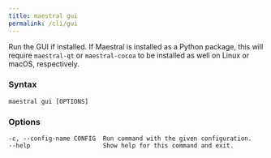 ```yaml
---
title: maestral gui
permalink: /cli/gui
---
```


Run the GUI if installed. If Maestral is installed as a Python package, this will require
`maestral-qt` or `maestral-cocoa` to be installed as well on Linux or macOS, respectively.

### Syntax

```
maestral gui [OPTIONS]
```

### Options

```
-c, --config-name CONFIG  Run command with the given configuration.
--help                    Show help for this command and exit.
```
